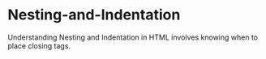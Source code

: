# Nesting-and-Indentation
Understanding Nesting and Indentation in HTML involves knowing when to place closing tags.
